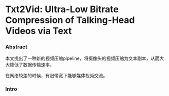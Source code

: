 # Txt2Vid: Ultra-Low Bitrate Compression of Talking-Head Videos via Text

### Abstract

本文提出了一种新的视频压缩pipeline，将摄像头的视频压缩为文本副本，从而大大降低了数据传输速率。

在网络较差的时候，有限带宽下能够媒体视频交流。

### Intro

